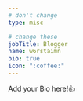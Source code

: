 ```yaml
---
# don't change
type: misc

# change these
jobTitle: Blogger
name: w6rstaimn
bio: true
icon: ":coffee:"
---
```


Add your Bio here!:+1: